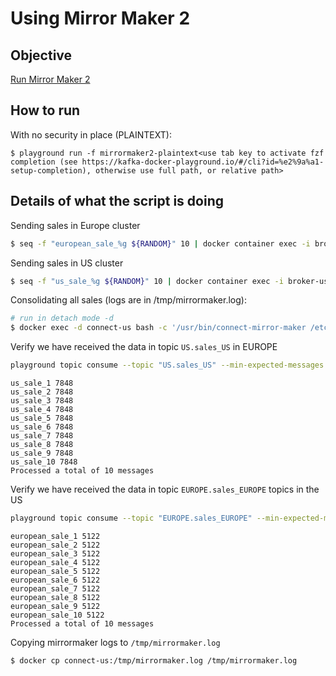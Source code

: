 # Using Mirror Maker 2



## Objective

[Run Mirror Maker 2](https://cwiki.apache.org/confluence/display/KAFKA/KIP-382%3A+MirrorMaker+2.0)

## How to run

With no security in place (PLAINTEXT):

```
$ playground run -f mirrormaker2-plaintext<use tab key to activate fzf completion (see https://kafka-docker-playground.io/#/cli?id=%e2%9a%a1-setup-completion), otherwise use full path, or relative path>
```

## Details of what the script is doing

Sending sales in Europe cluster

```bash
$ seq -f "european_sale_%g ${RANDOM}" 10 | docker container exec -i broker-europe kafka-console-producer --broker-list localhost:9092 --topic sales_EUROPE
```

Sending sales in US cluster

```bash
$ seq -f "us_sale_%g ${RANDOM}" 10 | docker container exec -i broker-us kafka-console-producer --broker-list localhost:9092 --topic sales_US
```

Consolidating all sales (logs are in /tmp/mirrormaker.log):

```bash
# run in detach mode -d
$ docker exec -d connect-us bash -c '/usr/bin/connect-mirror-maker /etc/kafka/connect-mirror-maker.properties > /tmp/mirrormaker.log 2>&1'
```

Verify we have received the data in topic `US.sales_US` in EUROPE

```bash
playground topic consume --topic "US.sales_US" --min-expected-messages 10 --timeout 60
```

```
us_sale_1 7848
us_sale_2 7848
us_sale_3 7848
us_sale_4 7848
us_sale_5 7848
us_sale_6 7848
us_sale_7 7848
us_sale_8 7848
us_sale_9 7848
us_sale_10 7848
Processed a total of 10 messages
```

Verify we have received the data in topic `EUROPE.sales_EUROPE` topics in the US

```bash
playground topic consume --topic "EUROPE.sales_EUROPE" --min-expected-messages 10 --timeout 60
```

```
european_sale_1 5122
european_sale_2 5122
european_sale_3 5122
european_sale_4 5122
european_sale_5 5122
european_sale_6 5122
european_sale_7 5122
european_sale_8 5122
european_sale_9 5122
european_sale_10 5122
Processed a total of 10 messages
```

Copying mirrormaker logs to `/tmp/mirrormaker.log`

```bash
$ docker cp connect-us:/tmp/mirrormaker.log /tmp/mirrormaker.log
```
